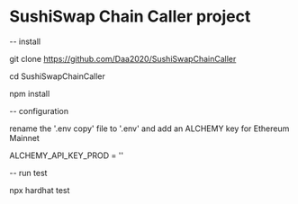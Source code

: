 # SushiSwap Chain Caller project

-- install

git clone https://github.com/Daa2020/SushiSwapChainCaller

cd SushiSwapChainCaller

npm install

-- configuration

rename the '.env copy' file to '.env' and add an ALCHEMY key for Ethereum Mainnet

ALCHEMY_API_KEY_PROD = ''

-- run test

npx hardhat test

